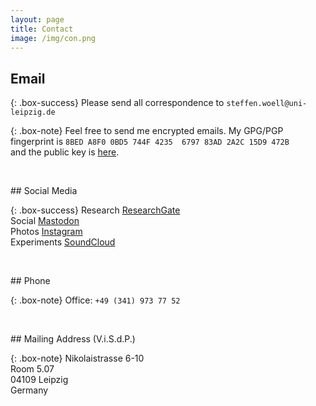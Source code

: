```yaml
---
layout: page
title: Contact
image: /img/con.png
---
```


## Email

{: .box-success}
Please send all correspondence to `steffen.woell@uni-leipzig.de`

{: .box-note}
Feel free to send me encrypted emails. My GPG/PGP fingerprint is `8BED A8F0 0BD5 744F 4235  6797 83AD 2A2C 15D9 472B`<br />and the public key is [here](/dl/sw_pgp_public_key.asc).

<p>&nbsp;</p>
## Social Media

{: .box-success}
Research <i class="fab fa-researchgate"></i> <a href="https://www.researchgate.net/profile/Steffen_Woell3">ResearchGate</a><br/>
Social <i class="fab fa-mastodon"></i> <a rel="me" href="https://mastodon.social/@SteffenWoell">Mastodon</a><br/>
Photos <i class="fab fa-instagram"></i> <a href="https://www.instagram.com/streetart_leipzig/">Instagram</a><br/>
Experiments <i class="fab fa-soundcloud"></i> <a href="https://soundcloud.com/w-a_s">SoundCloud</a>

<p>&nbsp;</p>
## Phone

{: .box-note}
Office: `+49 (341) 973 77 52`

<p>&nbsp;</p>
## Mailing Address (V.i.S.d.P.)

{: .box-note}
Nikolaistrasse 6-10<br/>
Room 5.07<br/>
04109 Leipzig<br/>
Germany

